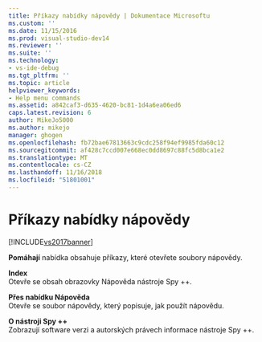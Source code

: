 ```yaml
---
title: Příkazy nabídky nápovědy | Dokumentace Microsoftu
ms.custom: ''
ms.date: 11/15/2016
ms.prod: visual-studio-dev14
ms.reviewer: ''
ms.suite: ''
ms.technology:
- vs-ide-debug
ms.tgt_pltfrm: ''
ms.topic: article
helpviewer_keywords:
- Help menu commands
ms.assetid: a842caf3-d635-4620-bc81-1d4a6ea06ed6
caps.latest.revision: 6
author: MikeJo5000
ms.author: mikejo
manager: ghogen
ms.openlocfilehash: fb72bae67813663c9cdc258f94ef9985fda60c12
ms.sourcegitcommit: af428c7ccd007e668ec0dd8697c88fc5d8bca1e2
ms.translationtype: MT
ms.contentlocale: cs-CZ
ms.lasthandoff: 11/16/2018
ms.locfileid: "51801001"
---
```

# <a name="help-menu-commands"></a>Příkazy nabídky nápovědy
[!INCLUDE[vs2017banner](../includes/vs2017banner.md)]

**Pomáhají** nabídka obsahuje příkazy, které otevřete soubory nápovědy.  
  
 **Index**  
 Otevře se obsah obrazovky Nápověda nástroje Spy ++.  
  
 **Přes nabídku Nápověda**  
 Otevře se soubor nápovědy, který popisuje, jak použít nápovědu.  
  
 **O nástroji Spy ++**  
 Zobrazují software verzi a autorských právech informace nástroje Spy ++.



